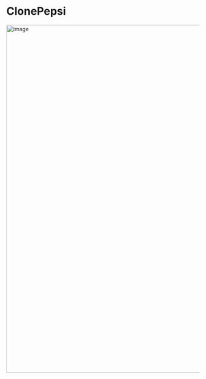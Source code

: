 # ClonePepsi
<img width="909" alt="image" src="https://user-images.githubusercontent.com/43189281/171068550-6f2d6e5d-2bbb-453b-8ae6-6f30a1ead52c.png">
